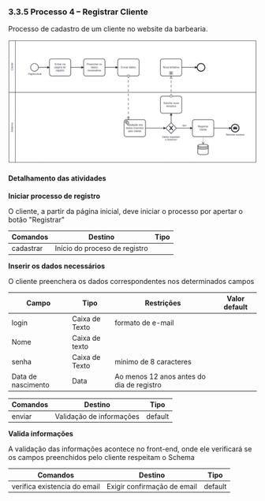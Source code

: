 ### 3.3.5 Processo 4 – Registrar Cliente

Processo de cadastro de um cliente no website da barbearia.

![Exemplo de um Modelo BPMN do PROCESSO 5](images/diagrama-processo-v4.png)

#### Detalhamento das atividades



**Iniciar processo de registro**

O cliente, a partir da página inicial, deve iniciar o processo por apertar o botão "Registrar"

| **Comandos**         |  **Destino**                   | **Tipo** |
| ---                  | ---                            | ---               |
| cadastrar            | Início do proceso de registro  |                   |

**Inserir os dados necessários**

O cliente preenchera os dados correspondentes nos determinados campos

| **Campo**       | **Tipo**         | **Restrições** | **Valor default** |
| ---             | ---              | ---            | ---               |
| login           | Caixa de Texto   | formato de e-mail |                |
| Nome           | Caixa de texto   |  |           |
| senha           | Caixa de Texto   | mínimo de 8 caracteres |           |
| Data de nascimento           | Data   | Ao menos 12 anos antes do dia de registro |           |

| **Comandos**         |  **Destino**                   | **Tipo** |
| ---                  | ---                            | ---               |
| enviar               | Validação de informações              | default           |

**Valida informações**

A validação das informações acontece no front-end, onde ele verificará se os campos preenchidos pelo cliente respeitam o Schema

| **Comandos**         |  **Destino**                   | **Tipo** |
| ---                  | ---                            | ---               |
| verifica existencia do email               | Exigir confirmação de email              | default           |


